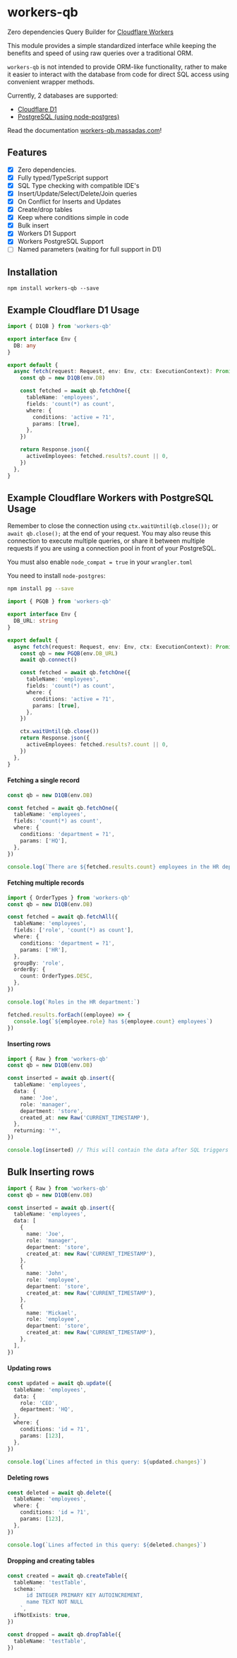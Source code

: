 # workers-qb

Zero dependencies Query Builder for [Cloudflare Workers](https://developers.cloudflare.com/workers/)

This module provides a simple standardized interface while keeping the benefits and speed of using raw queries over a
traditional ORM.

`workers-qb` is not intended to provide ORM-like functionality, rather to make it easier to interact with the database
from code for direct SQL access using convenient wrapper methods.

Currently, 2 databases are supported:

- [Cloudflare D1](https://developers.cloudflare.com/d1/)
- [PostgreSQL (using node-postgres)](https://developers.cloudflare.com/workers/databases/connect-to-postgres/)

Read the documentation [workers-qb.massadas.com](https://workers-qb.massadas.com/)!

## Features

- [x] Zero dependencies.
- [x] Fully typed/TypeScript support
- [x] SQL Type checking with compatible IDE's
- [x] Insert/Update/Select/Delete/Join queries
- [x] On Conflict for Inserts and Updates
- [x] Create/drop tables
- [x] Keep where conditions simple in code
- [x] Bulk insert
- [x] Workers D1 Support
- [x] Workers PostgreSQL Support
- [ ] Named parameters (waiting for full support in D1)

## Installation

```
npm install workers-qb --save
```

## Example Cloudflare D1 Usage

```ts
import { D1QB } from 'workers-qb'

export interface Env {
  DB: any
}

export default {
  async fetch(request: Request, env: Env, ctx: ExecutionContext): Promise<Response> {
    const qb = new D1QB(env.DB)

    const fetched = await qb.fetchOne({
      tableName: 'employees',
      fields: 'count(*) as count',
      where: {
        conditions: 'active = ?1',
        params: [true],
      },
    })

    return Response.json({
      activeEmployees: fetched.results?.count || 0,
    })
  },
}
```

## Example Cloudflare Workers with PostgreSQL Usage

Remember to close the connection using `ctx.waitUntil(qb.close());` or `await qb.close();` at the end of your request.
You may also reuse this connection to execute multiple queries, or share it between multiple requests if you are using
a connection pool in front of your PostgreSQL.

You must also enable `node_compat = true` in your `wrangler.toml`

You need to install `node-postgres`:

```bash
npm install pg --save
```

```ts
import { PGQB } from 'workers-qb'

export interface Env {
  DB_URL: string
}

export default {
  async fetch(request: Request, env: Env, ctx: ExecutionContext): Promise<Response> {
    const qb = new PGQB(env.DB_URL)
    await qb.connect()

    const fetched = await qb.fetchOne({
      tableName: 'employees',
      fields: 'count(*) as count',
      where: {
        conditions: 'active = ?1',
        params: [true],
      },
    })

    ctx.waitUntil(qb.close())
    return Response.json({
      activeEmployees: fetched.results?.count || 0,
    })
  },
}
```

#### Fetching a single record

```ts
const qb = new D1QB(env.DB)

const fetched = await qb.fetchOne({
  tableName: 'employees',
  fields: 'count(*) as count',
  where: {
    conditions: 'department = ?1',
    params: ['HQ'],
  },
})

console.log(`There are ${fetched.results.count} employees in the HR department`)
```

#### Fetching multiple records

```ts
import { OrderTypes } from 'workers-qb'
const qb = new D1QB(env.DB)

const fetched = await qb.fetchAll({
  tableName: 'employees',
  fields: ['role', 'count(*) as count'],
  where: {
    conditions: 'department = ?1',
    params: ['HR'],
  },
  groupBy: 'role',
  orderBy: {
    count: OrderTypes.DESC,
  },
})

console.log(`Roles in the HR department:`)

fetched.results.forEach((employee) => {
  console.log(`${employee.role} has ${employee.count} employees`)
})
```

#### Inserting rows

```ts
import { Raw } from 'workers-qb'
const qb = new D1QB(env.DB)

const inserted = await qb.insert({
  tableName: 'employees',
  data: {
    name: 'Joe',
    role: 'manager',
    department: 'store',
    created_at: new Raw('CURRENT_TIMESTAMP'),
  },
  returning: '*',
})

console.log(inserted) // This will contain the data after SQL triggers and primary keys that are automated
```

## Bulk Inserting rows

```ts
import { Raw } from 'workers-qb'
const qb = new D1QB(env.DB)

const inserted = await qb.insert({
  tableName: 'employees',
  data: [
    {
      name: 'Joe',
      role: 'manager',
      department: 'store',
      created_at: new Raw('CURRENT_TIMESTAMP'),
    },
    {
      name: 'John',
      role: 'employee',
      department: 'store',
      created_at: new Raw('CURRENT_TIMESTAMP'),
    },
    {
      name: 'Mickael',
      role: 'employee',
      department: 'store',
      created_at: new Raw('CURRENT_TIMESTAMP'),
    },
  ],
})
```

#### Updating rows

```ts
const updated = await qb.update({
  tableName: 'employees',
  data: {
    role: 'CEO',
    department: 'HQ',
  },
  where: {
    conditions: 'id = ?1',
    params: [123],
  },
})

console.log(`Lines affected in this query: ${updated.changes}`)
```

#### Deleting rows

```ts
const deleted = await qb.delete({
  tableName: 'employees',
  where: {
    conditions: 'id = ?1',
    params: [123],
  },
})

console.log(`Lines affected in this query: ${deleted.changes}`)
```

#### Dropping and creating tables

```ts
const created = await qb.createTable({
  tableName: 'testTable',
  schema: `
      id INTEGER PRIMARY KEY AUTOINCREMENT,
      name TEXT NOT NULL
    `,
  ifNotExists: true,
})

const dropped = await qb.dropTable({
  tableName: 'testTable',
})
```
